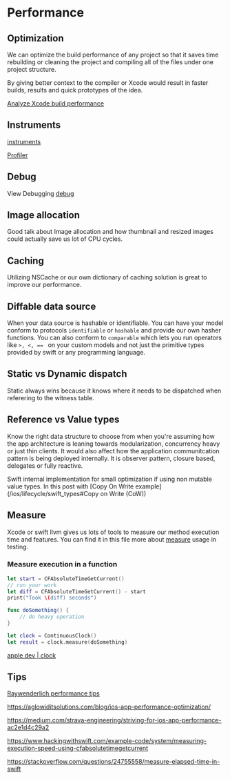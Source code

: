 # Performance


## Optimization

We can optimize the build performance of any project so that it saves time rebuilding or cleaning the project and compiling all of the files under one project structure. 

By giving better context to the compiler or Xcode would result in faster builds, results and quick prototypes of the idea.

[Analyze Xcode build performance](https://www.avanderlee.com/optimization/analysing-build-performance-xcode/)


## Instruments

[instruments](instruments.md)


[Profiler](https://www.avanderlee.com/debugging/xcode-instruments-time-profiler/)

## Debug

View Debugging
[debug](debug.md)

## Image allocation

Good talk about Image allocation and how thumbnail and resized images could actually save us lot of CPU cycles.

## Caching

Utilizing NSCache or our own dictionary of caching solution is great to improve our performance.


## Diffable data source

When your data source is hashable or identifiable. You can have your model conform to protocols `identifiable` or `hashable` and provide our own hasher functions.
You can also conform to `comparable` which lets you run operators like `>, <, == ` on your custom models and not just the primitive types provided by swift or any programming language.

## Static vs Dynamic dispatch

Static always wins because it knows where it needs to be dispatched when referering to the witness table.



## Reference vs Value types

Know the right data structure to choose from when you're assuming how the app architecture is leaning towards modularization, concurrency heavy or just thin clients.
It would also affect how the application communitcation pattern is being deployed internally. It is observer pattern, closure based, delegates or fully reactive.

Swift internal implementation for small optimization if using non mutable value types. In this post with [Copy On Write example](/ios/lifecycle/swift_types#Copy on Write (CoW))


## Measure

Xcode or swift llvm gives us lots of tools to measure our method execution time and features. You can find it in this file more about  [measure](measure.md) usage in testing.

### Measure execution in a function

```swift
let start = CFAbsoluteTimeGetCurrent()
// run your work
let diff = CFAbsoluteTimeGetCurrent() - start
print("Took \(diff) seconds")
```

```swift
func doSomething() { 
	// do heavy operation 
}

let clock = ContinuousClock()
let result = clock.measure(doSomething)
```

[apple dev | clock](https://developer.apple.com/documentation/swift/clock)


## Tips

[Raywenderlich performance tips](https://www.raywenderlich.com/2752-25-ios-app-performance-tips-tricks)

https://aglowiditsolutions.com/blog/ios-app-performance-optimization/

https://medium.com/strava-engineering/striving-for-ios-app-performance-ac2e1d4c29a2

https://www.hackingwithswift.com/example-code/system/measuring-execution-speed-using-cfabsolutetimegetcurrent

https://stackoverflow.com/questions/24755558/measure-elapsed-time-in-swift
